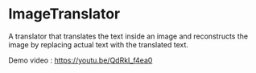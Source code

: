 # ImageTranslator
A translator that translates the text inside an image and reconstructs the image by replacing actual text with the translated text.

Demo video : https://youtu.be/QdRkI_f4ea0
